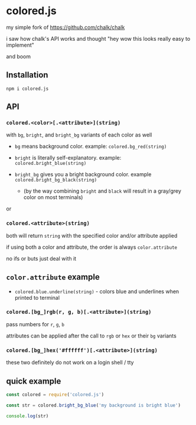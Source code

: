 # colored.js
my simple fork of https://github.com/chalk/chalk

i saw how chalk's API works and thought "hey wow this looks really easy to implement"

and boom

## Installation

```
npm i colored.js
```

## API

### `colored.<color>[.<attribute>](string)`

with `bg`, `bright`, and `bright_bg` variants of each color as well

- `bg` means background color. example: `colored.bg_red(string)`

- `bright` is literally self-explanatory. example: `colored.bright_blue(string)`

- `bright_bg` gives you a bright background color. example `colored.bright_bg_black(string)`

  - (by the way combining `bright` and `black` will result in a gray/grey color on most terminals)

or

### `colored.<attribute>(string)`

both will return `string` with the specified color and/or attribute applied

if using both a color and attribute, the order is always `color.attribute`

no ifs or buts just deal with it

## `color.attribute` example

- `colored.blue.underline(string)` - colors blue and underlines when printed to terminal

### `colored.[bg_]rgb(r, g, b)[.<attribute>](string)`

pass numbers for `r`, `g`, `b`

attributes can be applied after the call to `rgb` or `hex` or their `bg` variants

### `colored.[bg_]hex('#ffffff')[.<attribute>](string)`

these two definitely do not work on a login shell / tty

## quick example

```js
const colored = require('colored.js')

const str = colored.bright_bg_blue('my background is bright blue')

console.log(str)
```
